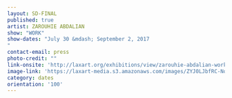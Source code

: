 ```yaml
---
layout: SD-FINAL
published: true
artist: ZAROUHIE ABDALIAN
show: "WORK"
show-dates: "July 30 &mdash; September 2, 2017
"
contact-email: press
photo-credit: ""
link-onsite: 'http://laxart.org/exhibitions/view/zarouhie-abdalian-work/'
image-link: 'https://laxart-media.s3.amazonaws.com/images/ZYJ0LJbfRC-Nq0ATbzOAhQ.jpg'
category: dates
orientation: '100'
---
```

